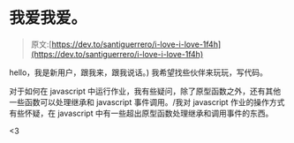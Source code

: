 # 我爱我爱。

> 原文:[https://dev.to/santiguerrero/i-love-i-love-1f4h](https://dev.to/santiguerrero/i-love-i-love-1f4h)

hello，我是新用户，跟我来，跟我说话。)
我希望找些伙伴来玩玩，写代码。

对于如何在 javascript 中运行作业，我有些疑问，除了原型函数之外，还有其他一些函数可以处理继承和 javascript 事件调用。/我对 javascript 作业的操作方式有些怀疑，在 javascript 中有一些超出原型函数处理继承和调用事件的东西。

<3